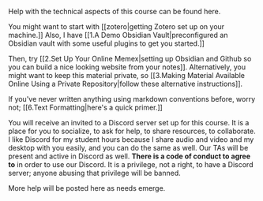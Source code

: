 Help with the technical aspects of this course can be found here.

You might want to start with [[zotero|getting Zotero set up on your machine.]] Also, I have [[1.A Demo Obsidian Vault|preconfigured an Obsidian vault with some useful plugins to get you started.]]

Then, try [[2.Set Up Your Online Memex|setting up Obsidian and Github so you can build a nice looking website from your notes]]. Alternatively, you might want to keep this material private, so [[3.Making Material Available Online Using a Private Repository|follow these alternative instructions]].

If you've never written anything using markdown conventions before, worry not; [[6.Text Formatting|here's a quick primer.]]

You will receive an invited to a Discord server set up for this course. It is a place for you to socialize, to ask for help, to share resources, to collaborate. I like Discord for my student hours because I share audio and video and my desktop with you easily, and you can do the same as well. Our TAs will be present and active in Discord as well. **There is a code of conduct to agree to** in order to use our Discord. It is a privilege, not a right, to have a Discord server; anyone abusing that privilege will be banned.

More help will be posted here as needs emerge.
